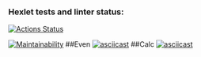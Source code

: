 ### Hexlet tests and linter status:
[![Actions Status](https://github.com/MaksimDenisov/java-project-61/workflows/hexlet-check/badge.svg)](https://github.com/MaksimDenisov/java-project-61/actions)

[![Maintainability](https://api.codeclimate.com/v1/badges/6adf070f5b56b40e90de/maintainability)](https://codeclimate.com/github/MaksimDenisov/java-project-61/maintainability)
##Even
[![asciicast](https://asciinema.org/a/564314.svg)](https://asciinema.org/a/564314)
##Calc
[![asciicast](https://asciinema.org/a/564587.svg)](https://asciinema.org/a/564587)